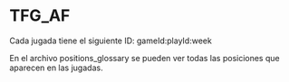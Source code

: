 # TFG_AF

Cada jugada tiene el siguiente ID: gameId:playId:week

En el archivo positions_glossary se pueden ver todas las posiciones que aparecen en las jugadas.
